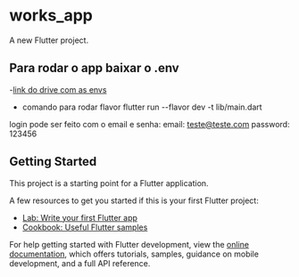 # works_app

A new Flutter project.

## Para rodar o app baixar o .env
-[link do drive com as envs](https://drive.google.com/drive/folders/13l9Vxk1LDT6ZciQe4ksoFh7RPayRC-i-?usp=sharing)

- comando para rodar flavor
flutter run --flavor dev -t lib/main.dart


login pode ser feito com o email e senha:
email: teste@teste.com
password: 123456

## Getting Started

This project is a starting point for a Flutter application.

A few resources to get you started if this is your first Flutter project:

- [Lab: Write your first Flutter app](https://docs.flutter.dev/get-started/codelab)
- [Cookbook: Useful Flutter samples](https://docs.flutter.dev/cookbook)

For help getting started with Flutter development, view the
[online documentation](https://docs.flutter.dev/), which offers tutorials,
samples, guidance on mobile development, and a full API reference.
